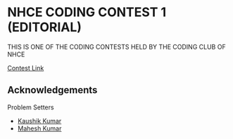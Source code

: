 # NHCE CODING CONTEST 1 (EDITORIAL)

THIS IS ONE OF THE CODING CONTESTS HELD BY THE CODING CLUB OF NHCE 

[Contest Link](https://www.hackerrank.com/m1-nhce-coding-contest)


## Acknowledgements
Problem Setters
 - [Kaushik Kumar](kaushikk.bio.link)
 - [Mahesh Kumar](https://codeforces.com/profile/s_mahesh_kumar)